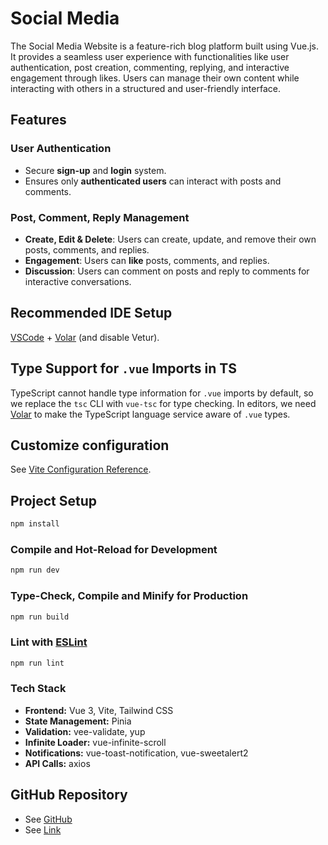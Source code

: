 # Social Media

The Social Media Website is a feature-rich blog platform built using Vue.js. It provides a seamless user experience with functionalities like user authentication, post creation, commenting, replying, and interactive engagement through likes. Users can manage their own content while interacting with others in a structured and user-friendly interface.

## Features

### **User Authentication**

- Secure **sign-up** and **login** system.
- Ensures only **authenticated users** can interact with posts and comments.

### **Post, Comment, Reply Management**

- **Create, Edit & Delete**: Users can create, update, and remove their own posts, comments, and replies.
- **Engagement**: Users can **like** posts, comments, and replies.
- **Discussion**: Users can comment on posts and reply to comments for interactive conversations.

## Recommended IDE Setup

[VSCode](https://code.visualstudio.com/) + [Volar](https://marketplace.visualstudio.com/items?itemName=Vue.volar) (and disable Vetur).

## Type Support for `.vue` Imports in TS

TypeScript cannot handle type information for `.vue` imports by default, so we replace the `tsc` CLI with `vue-tsc` for type checking. In editors, we need [Volar](https://marketplace.visualstudio.com/items?itemName=Vue.volar) to make the TypeScript language service aware of `.vue` types.

## Customize configuration

See [Vite Configuration Reference](https://vite.dev/config/).

## Project Setup

```sh
npm install
```

### Compile and Hot-Reload for Development

```sh
npm run dev
```

### Type-Check, Compile and Minify for Production

```sh
npm run build
```

### Lint with [ESLint](https://eslint.org/)

```sh
npm run lint
```

### Tech Stack

- **Frontend:** Vue 3, Vite, Tailwind CSS
- **State Management:** Pinia
- **Validation:** vee-validate, yup
- **Infinite Loader:** vue-infinite-scroll
- **Notifications:** vue-toast-notification, vue-sweetalert2
- **API Calls:** axios

## GitHub Repository

- See [GitHub](https://github.com/jaimipatel-Al/Blog)
- See [Link](https://blog-post-758c8.web.app/)
